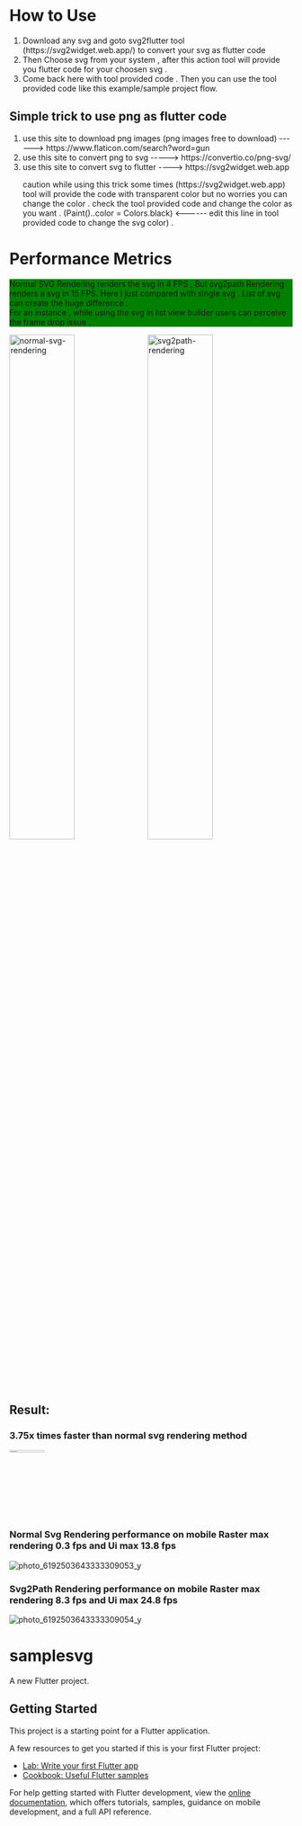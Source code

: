 <h1>How to Use </h1>
<ol>
  <li>Download any svg and goto svg2flutter tool (https://svg2widget.web.app/) to convert your svg as flutter code</li>
   <li>Then Choose svg from your system , after this action tool will provide you flutter code for your choosen svg .</li>
  <li>Come back here with tool  provided code . Then you can use the tool provided code like this example/sample project flow. </li>

</ol> 
<h2>Simple trick to use png as flutter code </h2>
<ol>
  <li> use this site to download png images (png images free to download) ------> https://www.flaticon.com/search?word=gun</li>
  <li> use this site to convert png to svg -----> https://convertio.co/png-svg/</li>
  <li>use this site to convert svg to flutter ----> https://svg2widget.web.app</li>
 <p> caution while using this trick some times (https://svg2widget.web.app) tool will provide the code with
 transparent color  but no worries  you can change the color .
check the tool provided code  and change the color as you want . (Paint()..color = Colors.black) <------ edit this line in tool provided code to change the svg color) .</p>
</ol> 
<h1>Performance Metrics</h1>
<div>
<p style="background-color:green">Normal SVG Rendering renders the svg in 4 FPS , But svg2path Rendering renders a svg in 15 FPS. Here I just compared with single svg . List of svg can create the huge difference . <br> For an instance , while using the svg in list view builder users can perceive the frame drop issue . 

</div>
<div>
<img width="48%" alt="normal-svg-rendering" src="https://user-images.githubusercontent.com/62535697/194137979-65e0c89b-61c2-439e-b8d8-70b62bdb6b01.png">


<img width="48%" alt="svg2path-rendering" src="https://user-images.githubusercontent.com/62535697/194138537-ae2407f1-5f23-43ad-91ee-088bb52048d8.png">

</div>


<h2>Result: </h2>

<h3>3.75x times faster than normal svg rendering method   </h3>

 <a href="https://www.buymeacoffee.com/mpmahesh">
<img  width="35%" height="3%" alt="svg2path-rendering" src="https://user-images.githubusercontent.com/62535697/194220498-98eb404d-1c6c-438a-b739-8eba695161b0.png">


</a>
<h3>Normal Svg Rendering performance on mobile Raster max  rendering 0.3 fps and Ui max 13.8 fps</h3>

![photo_6192503643333309053_y](https://user-images.githubusercontent.com/62535697/194146289-b1e31275-3f79-4c42-bdf4-cc4f43bd0dea.png)



<h3> Svg2Path  Rendering performance on mobile Raster max  rendering 8.3 fps and Ui max 24.8 fps</h3>


![photo_6192503643333309054_y](https://user-images.githubusercontent.com/62535697/194142698-216f5c19-43e3-41f4-8f38-6fb2acb56b3c.jpg)






# samplesvg

A new Flutter project.

## Getting Started

This project is a starting point for a Flutter application.

A few resources to get you started if this is your first Flutter project:

- [Lab: Write your first Flutter app](https://docs.flutter.dev/get-started/codelab)
- [Cookbook: Useful Flutter samples](https://docs.flutter.dev/cookbook)

For help getting started with Flutter development, view the
[online documentation](https://docs.flutter.dev/), which offers tutorials,
samples, guidance on mobile development, and a full API reference.
